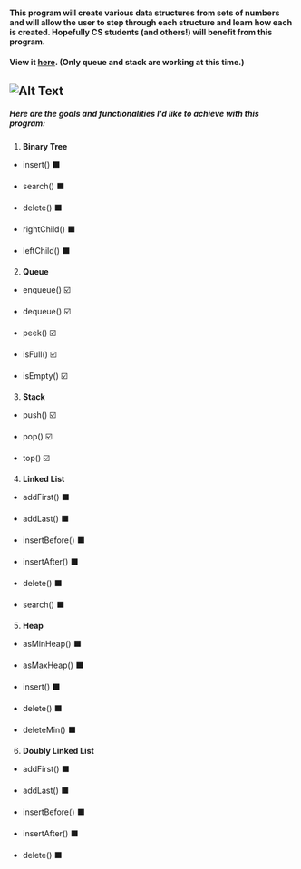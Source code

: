 #### This program will create various data structures from sets of numbers and will allow the user to step through each structure and learn how each is created. Hopefully CS students (and others!) will benefit from this program.

#### View it [here](https://margnation.github.io/DataStructuresViz/). (Only queue and stack are working at this time.) <p>

![Alt Text](https://margnation.github.io/DataStructuresThumbnail.gif)
----

##### Here are the goals and functionalities I'd like to achieve with this program:<br>

1. <b>Binary Tree</b><br>

  * insert() :black_large_square:<br>

  * search() :black_large_square:<br>

  * delete() :black_large_square:<br>

  * rightChild() :black_large_square:<br>

  * leftChild() :black_large_square:<br>

2. <b>Queue</b><br>

  * enqueue() :ballot_box_with_check:<br>

  * dequeue() :ballot_box_with_check:<br>

  * peek() :ballot_box_with_check:<br>

  * isFull() :ballot_box_with_check:<br>

  * isEmpty() :ballot_box_with_check:<br>

3. <b>Stack</b><br>

  * push() :ballot_box_with_check:<br>

  * pop() :ballot_box_with_check:<br>

  * top() :ballot_box_with_check:<br>

4. <b>Linked List</b><br>

  * addFirst() :black_large_square:<br>

  * addLast() :black_large_square:<br>

  * insertBefore() :black_large_square:<br>

  * insertAfter() :black_large_square:<br>

  * delete() :black_large_square:<br>

  * search() :black_large_square:<br>

5. <b>Heap</b><br>

  * asMinHeap() :black_large_square:<br>

  * asMaxHeap() :black_large_square:<br>

  * insert() :black_large_square:<br>

  * delete() :black_large_square:<br>

  * deleteMin() :black_large_square:<br>

6. <b>Doubly Linked List</b><br>

  * addFirst() :black_large_square:<br>

  * addLast() :black_large_square:<br>

  * insertBefore() :black_large_square:<br>

  * insertAfter() :black_large_square:<br>

  * delete() :black_large_square:<br>
